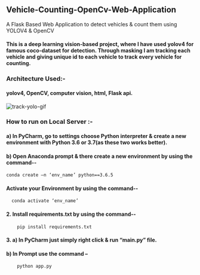 ## Vehicle-Counting-OpenCv-Web-Application
A Flask Based Web Application to detect vehicles & count them using YOLOV4 & OpenCV

#### This is a deep learning vision-based project, where I have used yolov4 for famous coco-dataset for detection. Through masking I am tracking each vehicle and giving unique id to each vehicle to track every vehicle for counting.

### Architecture Used:-
  #### yolov4, OpenCV, computer vision, html, Flask api.

![track-yolo-gif](https://user-images.githubusercontent.com/52413661/122457543-6170ea00-cfcc-11eb-90fe-641da28949f2.gif)

### How to run on Local Server :-
#### a) In PyCharm, go to settings choose Python interpreter & create a new environment with Python 3.6 or 3.7(as these two works better).

#### b) Open Anaconda prompt & there create a new environment by using the command--
	conda create –n ‘env_name’ python==3.6.5

#### Activate your Environment by using the command--
      conda activate ‘env_name’

#### 2. Install requirements.txt by using the command--
        pip install requirements.txt

#### 3. a) In PyCharm just simply right click & run “main.py” file.

#### b) In Prompt use the command –
        python app.py
